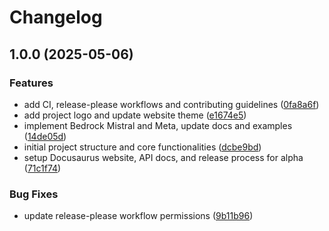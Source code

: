 # Changelog

## 1.0.0 (2025-05-06)


### Features

* add CI, release-please workflows and contributing guidelines ([0fa8a6f](https://github.com/lookatitude/beluga-ai/commit/0fa8a6f6834c117bc3f1032d8e277c84031a645d))
* add project logo and update website theme ([e1674e5](https://github.com/lookatitude/beluga-ai/commit/e1674e561772485b4053f24774ae15bba7d8e014))
* implement Bedrock Mistral and Meta, update docs and examples ([14de05d](https://github.com/lookatitude/beluga-ai/commit/14de05dffabd2eba5c8ce51d791b7285c619ab85))
* initial project structure and core functionalities ([dcbe9bd](https://github.com/lookatitude/beluga-ai/commit/dcbe9bda354eae1285990097f381ef3f96b9009e))
* setup Docusaurus website, API docs, and release process for alpha ([71c1f74](https://github.com/lookatitude/beluga-ai/commit/71c1f746a692ba998f8b953727cb0ba930470de3))


### Bug Fixes

* update release-please workflow permissions ([9b11b96](https://github.com/lookatitude/beluga-ai/commit/9b11b96fcc362823004dfee4f4828d6c07915624))
